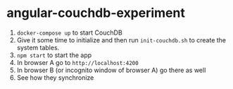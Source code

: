 # angular-couchdb-experiment

1. `docker-compose up` to start CouchDB
2. Give it some time to initialize and then run `init-couchdb.sh` to create the system tables.
3. `npm start` to start the app
4. In browser A go to `http://localhost:4200`
5. In browser B (or incognito window of browser A) go there as well
6. See how they synchronize

